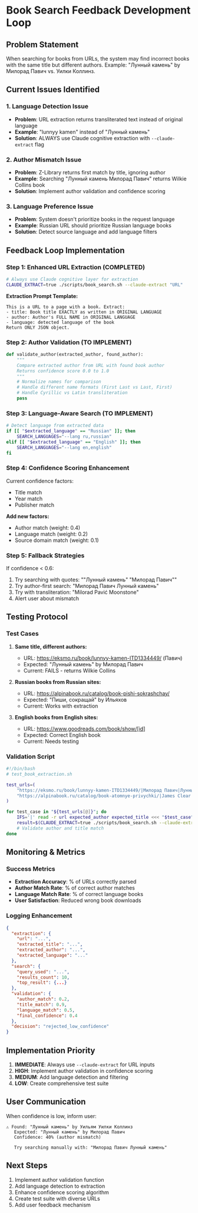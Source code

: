 # Book Search Feedback Development Loop

## Problem Statement
When searching for books from URLs, the system may find incorrect books with the same title but different authors. Example: "Лунный камень" by Милорад Павич vs. Уилки Коллинз.

## Current Issues Identified

### 1. Language Detection Issue
- **Problem**: URL extraction returns transliterated text instead of original language
- **Example**: "lunnyy kamen" instead of "Лунный камень"
- **Solution**: ALWAYS use Claude cognitive extraction with `--claude-extract` flag

### 2. Author Mismatch Issue  
- **Problem**: Z-Library returns first match by title, ignoring author
- **Example**: Searching "Лунный камень Милорад Павич" returns Wilkie Collins book
- **Solution**: Implement author validation and confidence scoring

### 3. Language Preference Issue
- **Problem**: System doesn't prioritize books in the request language
- **Example**: Russian URL should prioritize Russian language books
- **Solution**: Detect source language and add language filters

## Feedback Loop Implementation

### Step 1: Enhanced URL Extraction (COMPLETED)
```bash
# Always use Claude cognitive layer for extraction
CLAUDE_EXTRACT=true ./scripts/book_search.sh --claude-extract "URL"
```

**Extraction Prompt Template:**
```
This is a URL to a page with a book. Extract:
- title: Book title EXACTLY as written in ORIGINAL LANGUAGE
- author: Author's FULL NAME in ORIGINAL LANGUAGE
- language: detected language of the book
Return ONLY JSON object.
```

### Step 2: Author Validation (TO IMPLEMENT)
```python
def validate_author(extracted_author, found_author):
    """
    Compare extracted author from URL with found book author
    Returns confidence score 0.0 to 1.0
    """
    # Normalize names for comparison
    # Handle different name formats (First Last vs Last, First)
    # Handle Cyrillic vs Latin transliteration
    pass
```

### Step 3: Language-Aware Search (TO IMPLEMENT)
```bash
# Detect language from extracted data
if [[ "$extracted_language" == "Russian" ]]; then
    SEARCH_LANGUAGES="--lang ru,russian"
elif [[ "$extracted_language" == "English" ]]; then
    SEARCH_LANGUAGES="--lang en,english"
fi
```

### Step 4: Confidence Scoring Enhancement
Current confidence factors:
- Title match
- Year match  
- Publisher match

**Add new factors:**
- Author match (weight: 0.4)
- Language match (weight: 0.2)
- Source domain match (weight: 0.1)

### Step 5: Fallback Strategies
If confidence < 0.6:
1. Try searching with quotes: "\"Лунный камень\" \"Милорад Павич\""
2. Try author-first search: "Милорад Павич Лунный камень"
3. Try with transliteration: "Milorad Pavić Moonstone"
4. Alert user about mismatch

## Testing Protocol

### Test Cases
1. **Same title, different authors:**
   - URL: https://eksmo.ru/book/lunnyy-kamen-ITD1334449/ (Павич)
   - Expected: "Лунный камень" by Милорад Павич
   - Current: FAILS - returns Wilkie Collins

2. **Russian books from Russian sites:**
   - URL: https://alpinabook.ru/catalog/book-pishi-sokrashchay/
   - Expected: "Пиши, сокращай" by Ильяхов
   - Current: Works with extraction

3. **English books from English sites:**
   - URL: https://www.goodreads.com/book/show/[id]
   - Expected: Correct English book
   - Current: Needs testing

### Validation Script
```bash
#!/bin/bash
# test_book_extraction.sh

test_urls=(
    "https://eksmo.ru/book/lunnyy-kamen-ITD1334449/|Милорад Павич|Лунный камень"
    "https://alpinabook.ru/catalog/book-atomnye-privychki/|James Clear|Atomic Habits"
)

for test_case in "${test_urls[@]}"; do
    IFS='|' read -r url expected_author expected_title <<< "$test_case"
    result=$(CLAUDE_EXTRACT=true ./scripts/book_search.sh --claude-extract "$url")
    # Validate author and title match
done
```

## Monitoring & Metrics

### Success Metrics
- **Extraction Accuracy**: % of URLs correctly parsed
- **Author Match Rate**: % of correct author matches
- **Language Match Rate**: % of correct language books
- **User Satisfaction**: Reduced wrong book downloads

### Logging Enhancement
```json
{
  "extraction": {
    "url": "...",
    "extracted_title": "...",
    "extracted_author": "...",
    "extracted_language": "..."
  },
  "search": {
    "query_used": "...",
    "results_count": 10,
    "top_result": {...}
  },
  "validation": {
    "author_match": 0.2,
    "title_match": 0.9,
    "language_match": 0.5,
    "final_confidence": 0.4
  },
  "decision": "rejected_low_confidence"
}
```

## Implementation Priority

1. **IMMEDIATE**: Always use `--claude-extract` for URL inputs
2. **HIGH**: Implement author validation in confidence scoring
3. **MEDIUM**: Add language detection and filtering
4. **LOW**: Create comprehensive test suite

## User Communication

When confidence is low, inform user:
```
⚠️ Found: "Лунный камень" by Уильям Уилки Коллинз
   Expected: "Лунный камень" by Милорад Павич
   Confidence: 40% (author mismatch)
   
   Try searching manually with: "Милорад Павич Лунный камень"
```

## Next Steps

1. Implement author validation function
2. Add language detection to extraction
3. Enhance confidence scoring algorithm
4. Create test suite with diverse URLs
5. Add user feedback mechanism